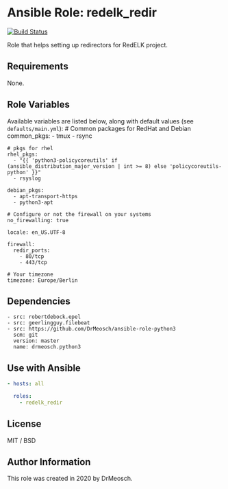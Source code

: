 # Ansible Role: redelk_redir

[![Build Status](https://travis-ci.com/DrMeosch/ansible-role-redelk-redir.svg?branch=master)](https://travis-ci.com/DrMeosch/ansible-role-redelk-redir)

Role that helps setting up redirectors for RedELK project.

## Requirements

None.

## Role Variables

Available variables are listed below, along with default values (see `defaults/main.yml`):
	# Common packages for RedHat and Debian
	common_pkgs:
	  - tmux
	  - rsync

	# pkgs for rhel
	rhel_pkgs:
	  - "{{ 'python3-policycoreutils' if (ansible_distribution_major_version | int >= 8) else 'policycoreutils-python' }}"
	  - rsyslog

	debian_pkgs:
	  - apt-transport-https
	  - python3-apt

	# Configure or not the firewall on your systems
	no_firewalling: true

	locale: en_US.UTF-8

	firewall:
	  redir_ports:
	    - 80/tcp
	    - 443/tcp

	# Your timezone
	timezone: Europe/Berlin

## Dependencies

	- src: robertdebock.epel
	- src: geerlingguy.filebeat
	- src: https://github.com/DrMeosch/ansible-role-python3
	  scm: git
	  version: master
	  name: drmeosch.python3

## Use with Ansible

```yaml
- hosts: all

  roles:
    - redelk_redir
```

## License

MIT / BSD

## Author Information

This role was created in 2020 by DrMeosch.
